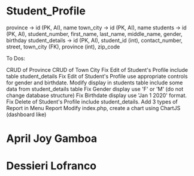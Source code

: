 # Student_Profile
province -> id (PK, AI), name
town_city -> id (PK, AI), name
students -> id (PK, AI), student_number, first_name, last_name, middle_name, gender, birthday
student_details -> id (PK, AI), student_id (int), contact_number, street, town_city (FK), province (int), zip_code

To Dos:

CRUD of Province
CRUD of Town City
Fix Edit of Student's Profile include table student_details
Fix Edit of Student's Profile use appropriate controls for gender and birthdate.
Modify display in students table include some data from student_details table
Fix Gender display use 'F' or 'M' (do not change database structure)
Fix Birthdate display use 'Jan 1 2020' format.
Fix Delete of Student's Profile include student_details.
Add 3 types of Report in Menu Report
Modify index.php, create a chart using ChartJS (dashboard like)
# April Joy Gamboa
# Dessieri Lofranco
